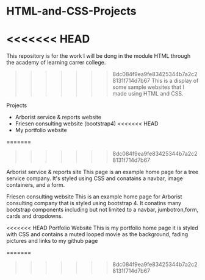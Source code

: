 # HTML-and-CSS-Projects
<<<<<<< HEAD
=======
This repository is for the work I will be dong in the module HTML through the academy of learning carrer college.

>>>>>>> 8dc084f9ea9fe83425344b7a2c28131f714d7b67
This is a display of some sample websites that I made using HTML and CSS.

Projects
- Arborist service & reports website
- Friesen consulting website (bootstrap4)
<<<<<<< HEAD
- My portfolio website

=======
>>>>>>> 8dc084f9ea9fe83425344b7a2c28131f714d7b67

Arborist service & reports site
This page is an example home page for a tree service company. It's styled using CSS and conatains a navbar, image containers, and a form.

Friesen consulting website 
This is an example home page for Arborist consulting company that is styled using bootstrap 4. It conatins many bootstrap components
including but not limited to a navbar, jumbotron,form, cards and dropdowns.

<<<<<<< HEAD
Portfolio Website
This is my portfolio home page it is styled with CSS and contains a muted looped movie as the background, fading pictures and links to my github page


=======
>>>>>>> 8dc084f9ea9fe83425344b7a2c28131f714d7b67
